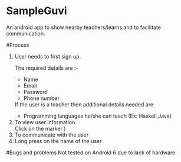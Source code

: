 

# SampleGuvi

An android app to show nearby teachers/learns and to facilitate communication.

#Process
<ol>
<li>User needs to first sign up.</li>

The required details are  :-
<ul>
<li>Name</li>
<li>Email</li>
<li>Password</li>
<li>Phone number</li>
</ul>
If the user is a teacher then additional details needed are
<ul>
<li>Programming languages he/she can teach (Ex: Haskell,Java)</li>
</ul>

<li>To view user information</li>
Click on the marker
)
<li> To communicate with the user <li>
Long press on the name of the user

</ol>

#Bugs and problems
Not tested on Android 6 due to lack of hardware


